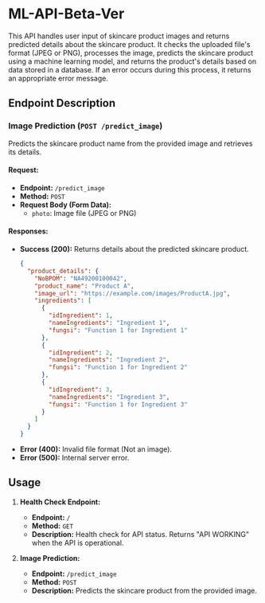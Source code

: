 # ML-API-Beta-Ver

This API handles user input of skincare product images and returns predicted details about the skincare product. It checks the uploaded file's format (JPEG or PNG), processes the image, predicts the skincare product using a machine learning model, and returns the product's details based on data stored in a database. If an error occurs during this process, it returns an appropriate error message.

## Endpoint Description

### Image Prediction (`POST /predict_image`)
Predicts the skincare product name from the provided image and retrieves its details.

#### Request:
- **Endpoint:** `/predict_image`
- **Method:** `POST`
- **Request Body (Form Data):** 
  - `photo`: Image file (JPEG or PNG)

#### Responses:
- **Success (200):** Returns details about the predicted skincare product.
    ```json
    {
      "product_details": {
        "NoBPOM": "NA49200100042",
        "product_name": "Product A",
        "image_url": "https://example.com/images/ProductA.jpg",
        "ingredients": [
          {
            "idIngredient": 1,
            "nameIngredients": "Ingredient 1",
            "fungsi": "Function 1 for Ingredient 1"
          },
          {
            "idIngredient": 2,
            "nameIngredients": "Ingredient 2",
            "fungsi": "Function 1 for Ingredient 2"
          },
          {
            "idIngredient": 3,
            "nameIngredients": "Ingredient 3",
            "fungsi": "Function 1 for Ingredient 3"
          }
        ]
      }
    }
    ```
- **Error (400):** Invalid file format (Not an image).
- **Error (500):** Internal server error.

## Usage

1. **Health Check Endpoint:**
    - **Endpoint:** `/`
    - **Method:** `GET`
    - **Description:** Health check for API status. Returns "API WORKING" when the API is operational.

2. **Image Prediction:**
    - **Endpoint:** `/predict_image`
    - **Method:** `POST`
    - **Description:** Predicts the skincare product from the provided image.

